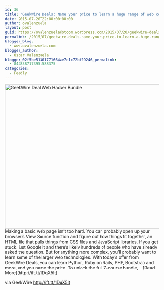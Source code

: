 ```yaml
---
id: 36
title: 'GeekWire Deals: Name your price to learn a huge range of web coding fundamentals'
date: 2015-07-20T22:00:00+00:00
author: ovalenzuela
layout: post
guid: https://ovalenzueladotcom.wordpress.com/2015/07/20/geekwire-deals-name-your-price-to-learn-a-huge-range-of-web-coding-fundamentals
permalink: /2015/07/geekwire-deals-name-your-price-to-learn-a-huge-range-of-web-coding-fundamentals.html
blogger_blog:
  - www.ovalenzuela.com
blogger_author:
  - Oscar Valenzuela
blogger_02f5be51301771664ae7c1c72bf29246_permalink:
  - 8448387173951588375
categories:
  - Feedly
---
```

<img height="473" alt="GeekWire Deal Web Hacker Bundle" width="630" class="wp-post-image" src="http://ift.tt/1gKCkML" />  
Making a basic web page isn’t too hard. You can probably open up your browser’s View Source function and figure out how things fit together, an HTML file that pulls things from CSS files and JavaScript libraries. If you get stuck, just Google it and there’s likely hundreds of people who have already asked the question. But for anything more complex, you’ll probably want to learn some of the larger web technologies. With today’s offer from GeekWire Deals, you can learn Python, Ruby on Rails, PHP, Bootstrap and more, and you name the price. To unlock the full 7-course bundle,… [Read More](http://ift.tt/1DqX5lt)

via GeekWire http://ift.tt/1DqX5lt